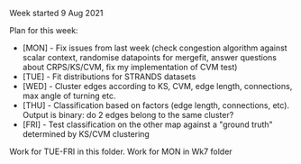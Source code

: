 Week started 9 Aug 2021

Plan for this week:
* [MON] - Fix issues from last week (check congestion algorithm against scalar context, randomise datapoints for mergefit, answer questions about CRPS/KS/CVM, fix my implementation of CVM test)
* [TUE] - Fit distributions for STRANDS datasets
* [WED] - Cluster edges according to KS, CVM, edge length, connections, max angle of turning etc.
* [THU] - Classification based on factors (edge length, connections, etc). Output is binary: do 2 edges belong to the same cluster?
* [FRI] - Test classification on the other map against a "ground truth" determined by KS/CVM clustering

Work for TUE-FRI in this folder. Work for MON in Wk7 folder
